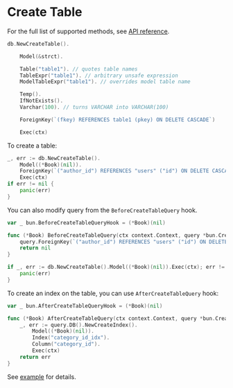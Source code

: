 # Create Table

For the full list of supported methods, see
[API reference](https://pkg.go.dev/github.com/uptrace/bun#CreateTableQuery).

```go
db.NewCreateTable().

    Model(&strct).

    Table("table1"). // quotes table names
    TableExpr("table1"). // arbitrary unsafe expression
    ModelTableExpr("table1"). // overrides model table name

    Temp().
    IfNotExists().
    Varchar(100). // turns VARCHAR into VARCHAR(100)

    ForeignKey(`(fkey) REFERENCES table1 (pkey) ON DELETE CASCADE`)

    Exec(ctx)
```

To create a table:

```go
_, err := db.NewCreateTable().
	Model((*Book)(nil)).
	ForeignKey(`("author_id") REFERENCES "users" ("id") ON DELETE CASCADE`)
	Exec(ctx)
if err != nil {
	panic(err)
}
```

You can also modify query from the `BeforeCreateTableQuery` hook.

```go
var _ bun.BeforeCreateTableQueryHook = (*Book)(nil)

func (*Book) BeforeCreateTableQuery(ctx context.Context, query *bun.CreateTableQuery) error {
	query.ForeignKey(`("author_id") REFERENCES "users" ("id") ON DELETE CASCADE`)
	return nil
}

if _, err := db.NewCreateTable().Model((*Book)(nil)).Exec(ctx); err != nil {
	panic(err)
}
```

To create an index on the table, you can use `AfterCreateTableQuery` hook:

```go
var _ bun.AfterCreateTableQueryHook = (*Book)(nil)

func (*Book) AfterCreateTableQuery(ctx context.Context, query *bun.CreateTableQuery) error {
	_, err := query.DB().NewCreateIndex().
		Model((*Book)(nil)).
		Index("category_id_idx").
		Column("category_id").
		Exec(ctx)
	return err
}
```

See [example](https://github.com/uptrace/bun/tree/master/example/create-table-index) for details.
